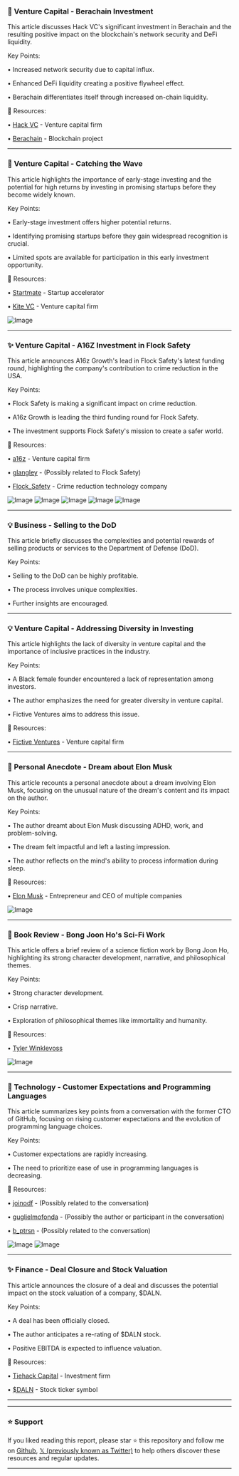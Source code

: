 ### 🤖 Venture Capital - Berachain Investment

This article discusses Hack VC's significant investment in Berachain and the resulting positive impact on the blockchain's network security and DeFi liquidity.

Key Points:

• Increased network security due to capital influx.

• Enhanced DeFi liquidity creating a positive flywheel effect.

•  Berachain differentiates itself through increased on-chain liquidity.


🔗 Resources:

• [Hack VC](https://x.com/hack_vc) - Venture capital firm

• [Berachain](https://x.com/berachain) - Blockchain project


---
### 🚀 Venture Capital -  Catching the Wave

This article highlights the importance of early-stage investing and the potential for high returns by investing in promising startups before they become widely known.

Key Points:

• Early-stage investment offers higher potential returns.

• Identifying promising startups before they gain widespread recognition is crucial.

• Limited spots are available for participation in this early investment opportunity.


🔗 Resources:

• [Startmate](https://x.com/startmate) - Startup accelerator

• [Kite VC](https://x.com/KiteVC) - Venture capital firm

![Image](https://pbs.twimg.com/ext_tw_video_thumb/1900304373051244544/pu/img/EbG5-J9kPV755KQo.jpg)


---
### ✨ Venture Capital - A16Z Investment in Flock Safety

This article announces A16z Growth's lead in Flock Safety's latest funding round, highlighting the company's contribution to crime reduction in the USA.

Key Points:

• Flock Safety is making a significant impact on crime reduction.

• A16z Growth is leading the third funding round for Flock Safety.

• The investment supports Flock Safety's mission to create a safer world.


🔗 Resources:

• [a16z](https://x.com/a16z) - Venture capital firm

• [glangley](https://x.com/glangley) -  (Possibly related to Flock Safety)

• [Flock_Safety](https://x.com/Flock_Safety) - Crime reduction technology company

![Image](https://pbs.twimg.com/media/Gl7iXpobIAAws7P?format=jpg&name=small)
![Image](https://pbs.twimg.com/media/Gl7ZUJsWMAAm54q?format=jpg&name=120x120)
![Image](https://pbs.twimg.com/media/Gl7ZUJwbYAIkuY8?format=jpg&name=120x120)
![Image](https://pbs.twimg.com/media/Gl7ZUJ5bcAA3ix6?format=jpg&name=120x120)
![Image](https://pbs.twimg.com/media/Gl7ZUKVXEAEcDNY?format=jpg&name=120x120)


---
### 💡  Business - Selling to the DoD

This article briefly discusses the complexities and potential rewards of selling products or services to the Department of Defense (DoD).

Key Points:

• Selling to the DoD can be highly profitable.

•  The process involves unique complexities.

• Further insights are encouraged.


---
### 💡 Venture Capital - Addressing Diversity in Investing

This article highlights the lack of diversity in venture capital and the importance of inclusive practices in the industry.

Key Points:

• A Black female founder encountered a lack of representation among investors.

•  The author emphasizes the need for greater diversity in venture capital.

•  Fictive Ventures aims to address this issue.


🔗 Resources:

• [Fictive Ventures](https://x.com/FictiveVentures) - Venture capital firm


---
### 🤖 Personal Anecdote - Dream about Elon Musk

This article recounts a personal anecdote about a dream involving Elon Musk, focusing on the unusual nature of the dream's content and its impact on the author.

Key Points:

• The author dreamt about Elon Musk discussing ADHD, work, and problem-solving.

• The dream felt impactful and left a lasting impression.

• The author reflects on the mind's ability to process information during sleep.


🔗 Resources:

• [Elon Musk](https://x.com/elonmusk) - Entrepreneur and CEO of multiple companies


![Image](https://pbs.twimg.com/ext_tw_video_thumb/1900302628195569664/pu/img/2r_AEK0b_Le7rmne.jpg)

---
### 🤖  Book Review - Bong Joon Ho's Sci-Fi Work

This article offers a brief review of a science fiction work by Bong Joon Ho, highlighting its strong character development, narrative, and philosophical themes.

Key Points:

• Strong character development.

• Crisp narrative.

• Exploration of philosophical themes like immortality and humanity.

🔗 Resources:

• [Tyler Winklevoss](https://x.com/tyler)


![Image](https://pbs.twimg.com/media/Gl7c-YsX0AApAm_?format=jpg&name=small)


---
### 🤖  Technology -  Customer Expectations and Programming Languages

This article summarizes key points from a conversation with the former CTO of GitHub, focusing on rising customer expectations and the evolution of programming language choices.

Key Points:

• Customer expectations are rapidly increasing.

•  The need to prioritize ease of use in programming languages is decreasing.


🔗 Resources:

• [joinodf](https://x.com/joinodf) -  (Possibly related to the conversation)

• [guglielmofonda](https://x.com/guglielmofonda) -  (Possibly the author or participant in the conversation)

• [b_ptrsn](https://x.com/b_ptrsn) - (Possibly related to the conversation)

![Image](https://pbs.twimg.com/media/Gl8HYdTbQAAN17Q?format=jpg&name=small)
![Image](https://pbs.twimg.com/media/Gl8ERjwacAAIjMm?format=jpg&name=240x240)


---
### ✨ Finance -  Deal Closure and Stock Valuation

This article announces the closure of a deal and discusses the potential impact on the stock valuation of a company,  $DALN.

Key Points:

• A deal has been officially closed.

• The author anticipates a re-rating of $DALN stock.

• Positive EBITDA is expected to influence valuation.


🔗 Resources:

• [Tiehack Capital](https://x.com/TiehackCapital) - Investment firm

• [$DALN](https://x.com/search?q=%24DALN&src=cashtag_click) - Stock ticker symbol


---


---

### ⭐️ Support

If you liked reading this report, please star ⭐️ this repository and follow me on [Github](https://github.com/Drix10), [𝕏 (previously known as Twitter)](https://x.com/DRIX_10_) to help others discover these resources and regular updates.

---
